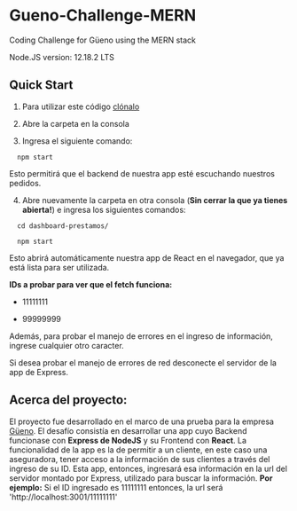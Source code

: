 # Gueno-Challenge-MERN
 Coding Challenge for Güeno using the MERN stack

 Node.JS version: 12.18.2 LTS

## Quick Start

1. Para utilizar este código [clónalo](https://github.com/tadeoangh/Gueno-Challenge-MERN.git)

2. Abre la carpeta en la consola

3. Ingresa el siguiente comando:

```
  npm start
```
Esto permitirá que el backend de nuestra app esté escuchando nuestros pedidos.

4. Abre nuevamente la carpeta en otra consola (__Sin cerrar la que ya tienes abierta!__) e ingresa los siguientes comandos:

```
  cd dashboard-prestamos/
```
```
  npm start
```

  Esto abrirá automáticamente nuestra app de React en el navegador, que ya está lista para ser utilizada.
  
  
  
  __IDs a probar para ver que el fetch funciona:__
  
  + 11111111
  
  + 99999999
  
  
  Además, para probar el manejo de errores en el ingreso de información, ingrese cualquier otro caracter.
  
  Si desea probar el manejo de errores de red desconecte el servidor de la app de Express.

## Acerca del proyecto:

El proyecto fue desarrollado en el marco de una prueba para la empresa [Güeno](https://gueno.com/). El desafío consistía en desarrollar una app cuyo Backend funcionase con **Express de NodeJS** y su Frontend con **React**.
La funcionalidad de la app es la de permitir a un cliente, en este caso una aseguradora, tener acceso a la información de sus clientes a través del ingreso de su ID. Esta app, entonces, ingresará esa información en la url del servidor montado por Express, utilizado para buscar la información.
__Por ejemplo:__
Si el ID ingresado es 11111111 entonces, la url será 'http://localhost:3001/11111111'
